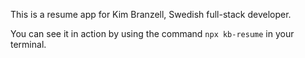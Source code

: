 This is a resume app for Kim Branzell, Swedish full-stack developer.

You can see it in action by using the command `npx kb-resume` in your terminal.
